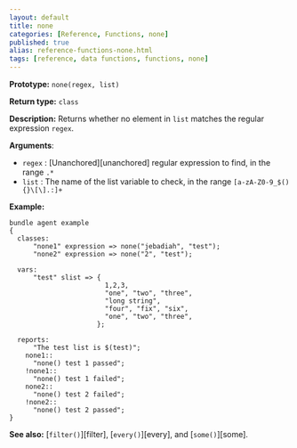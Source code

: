 ```yaml
---
layout: default
title: none
categories: [Reference, Functions, none]
published: true
alias: reference-functions-none.html
tags: [reference, data functions, functions, none]
---
```


**Prototype:** `none(regex, list)`

**Return type:** `class`

**Description:** Returns whether no element in `list` matches the regular 
expression `regex`.

**Arguments**:

* `regex` : [Unanchored][unanchored] regular expression to find, in the range `.*`
* `list` : The name of the list variable to check, in the range
`[a-zA-Z0-9_$(){}\[\].:]+`

**Example:**

```cf3
bundle agent example
{
  classes:
      "none1" expression => none("jebadiah", "test");
      "none2" expression => none("2", "test");

  vars:
      "test" slist => {
                        1,2,3,
                        "one", "two", "three",
                        "long string",
                        "four", "fix", "six",
                        "one", "two", "three",
                      };

  reports:
      "The test list is $(test)";
    none1::
      "none() test 1 passed";
    !none1::
      "none() test 1 failed";
    none2::
      "none() test 2 failed";
    !none2::
      "none() test 2 passed";
}
```

**See also:** [`filter()`][filter], [`every()`][every], and [`some()`][some].
